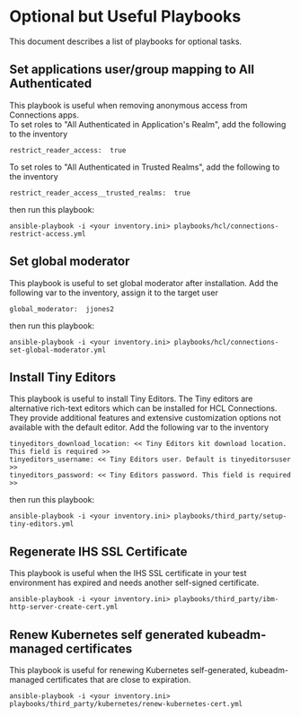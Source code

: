 # Optional but Useful Playbooks

This document describes a list of playbooks for optional tasks.

## Set applications user/group mapping to All Authenticated
This playbook is useful when removing anonymous access from Connections apps.  
To set roles to "All Authenticated in Application's Realm", add the following to the inventory
```
restrict_reader_access:  true
```
To set roles to "All Authenticated in Trusted Realms", add the following to the inventory
```
restrict_reader_access__trusted_realms:  true
```
then run this playbook:
```
ansible-playbook -i <your inventory.ini> playbooks/hcl/connections-restrict-access.yml
```

## Set global moderator
This playbook is useful to set global moderator after installation.  Add the following var to the inventory, assign it to the target user
```
global_moderator:  jjones2
```
then run this playbook:
```
ansible-playbook -i <your inventory.ini> playbooks/hcl/connections-set-global-moderator.yml
```

## Install Tiny Editors
This playbook is useful to install Tiny Editors. The Tiny editors are alternative rich-text editors which can be installed for HCL Connections. They provide additional features and extensive customization options not available with the default editor. Add the following var to the inventory
```
tinyeditors_download_location: << Tiny Editors kit download location. This field is required >>
tinyeditors_username: << Tiny Editors user. Default is tinyeditorsuser >>
tinyeditors_password: << Tiny Editors password. This field is required >>
```
then run this playbook:
```
ansible-playbook -i <your inventory.ini> playbooks/third_party/setup-tiny-editors.yml
```

## Regenerate IHS SSL Certificate
This playbook is useful when the IHS SSL certificate in your test environment has expired and needs another self-signed certificate.
```
ansible-playbook -i <your inventory.ini> playbooks/third_party/ibm-http-server-create-cert.yml
```

## Renew Kubernetes self generated kubeadm-managed certificates
This playbook is useful for renewing Kubernetes self-generated, kubeadm-managed certificates that are close to expiration.
```
ansible-playbook -i <your inventory.ini> playbooks/third_party/kubernetes/renew-kubernetes-cert.yml
```
